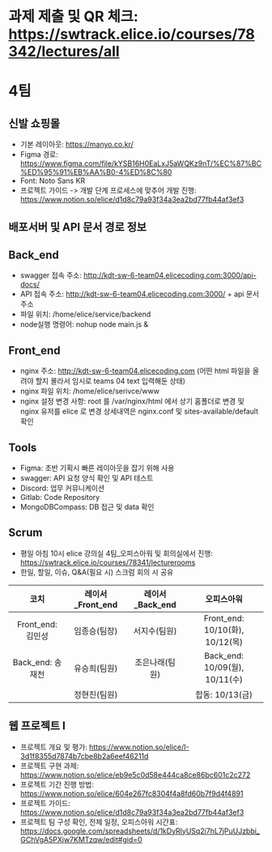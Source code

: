 # 과제 제출 및 QR 체크: https://swtrack.elice.io/courses/78342/lectures/all

# 4팀 
## 신발 쇼핑몰
- 기본 레이아웃: https://manyo.co.kr/
- Figma 경로: https://www.figma.com/file/kYSB16H0EaLxJ5aWQKz9nT/%EC%87%BC%ED%95%91%EB%AA%B0-4%ED%8C%80
- Font: Noto Sans KR
- 프로젝트 가이드 -> 개발 단계 프로세스에 맞추어 개발 진행: https://www.notion.so/elice/d1d8c79a93f34a3ea2bd77fb44af3ef3

## 배포서버 및 API 문서 경로 정보
## Back_end
- swagger 접속 주소: http://kdt-sw-6-team04.elicecoding.com:3000/api-docs/
- API 접속 주소: http://kdt-sw-6-team04.elicecoding.com:3000/ + api 문서 주소
- 파일 위치: /home/elice/service/backend
- node실행 명령어: nohup node main.js &
## Front_end
- nginx 주소: http://kdt-sw-6-team04.elicecoding.com (어떤 html 파일을 올려야 할지 몰라서 임시로 teams 04 text 입력해둔 상태)
- nginx 파일 위치: /home/elice/serivce/www
- nginx 설정 변경 사항: root 를 /var/nginx/html 에서 상기 홈폴더로 변경 및 nginx 유저를 elice 로 변경 상세내역은 nginx.conf 및 sites-available/default 확인

## Tools
- Figma: 초반 기획시 빠른 레이아웃을 잡기 위해 사용
- swagger: API 요청 양식 확인 및 API 테스트
- Discord: 업무 커뮤니케이션
- Gitlab: Code Repository
- MongoDBCompass: DB 접근 및 data 확인
## Scrum
- 평일 아침 10시 elice 강의실 4팀_오피스아워 및 회의실에서 진행: https://swtrack.elice.io/courses/78341/lecturerooms
- 한일, 할일, 이슈, Q&A(필요 시) 스크럼 회의 시 공유


|코치|레이서_Front_end|레이서_Back_end|오피스아워|
|:-----------:|:-----------:|:-----------:|:-----------:|
|Front_end: 김민성|임종승(팀장)|서지수(팀원)|Front_end: 10/10(화), 10/12(목)|
|Back_end: 송재천|유승희(팀원)|조은나래(팀원)|Back_end: 10/09(월), 10/11(수)|
||정현진(팀원)||합동: 10/13(금)|

## 웹 프로젝트 I
- 프로젝트 개요 및 평가: https://www.notion.so/elice/I-3d1f8355d7874b7cbe8b2a6eef46211d
- 프로젝트 구현 과제: https://www.notion.so/elice/eb9e5c0d58e444ca8ce86bc601c2c272
- 프로젝트 기간 진행 방법: https://www.notion.so/elice/604e267fc8304f4a8fd60b7f9d4f4891
- 프로젝트 가이드: https://www.notion.so/elice/d1d8c79a93f34a3ea2bd77fb44af3ef3
- 프로젝트 팀 구성 확인, 전체 일정, 오피스아워 시간표: https://docs.google.com/spreadsheets/d/1kDyRlyUSq2i7hL7jPuUJzbbi_GChVgA5PXjw7KMTzqw/edit#gid=0

